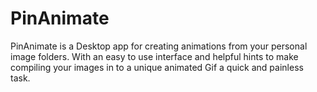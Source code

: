 # PinAnimate
PinAnimate is a Desktop app for creating animations from your personal image folders. With an easy to use interface and helpful hints to make compiling your images in to a unique animated Gif a quick and painless task.
